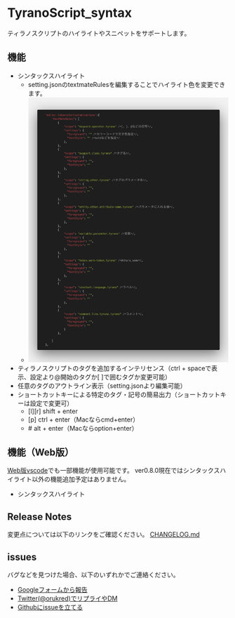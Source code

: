 # TyranoScript_syntax

ティラノスクリプトのハイライトやスニペットをサポートします。

## 機能

* シンタックスハイライト
  * setting.jsonのtextmateRulesを編集することでハイライト色を変更できます。
  * <img src="readme_img/highlight.png" width=700>
* ティラノスクリプトのタグを追加するインテリセンス（ctrl + spaceで表示、設定より@開始のタグか[ ]で囲むタグか変更可能）
* 任意のタグのアウトライン表示（setting.jsonより編集可能）
* ショートカットキーによる特定のタグ・記号の簡易出力（ショートカットキーは設定で変更可）
  * [l][r] shift + enter
  * [p] ctrl + enter（Macならcmd+enter）
  * \#  alt + enter（Macならoption+enter）

## 機能（Web版）

[Web版vscode](https://vscode.dev/)でも一部機能が使用可能です。
ver0.8.0現在ではシンタックスハイライト以外の機能追加予定はありません。

* シンタックスハイライト

## Release Notes

変更点については以下のリンクをご確認ください。
[CHANGELOG.md](CHANGELOG.md)

## issues

バグなどを見つけた場合、以下のいずれかでご連絡ください。
- [Googleフォームから報告](https://docs.google.com/forms/d/e/1FAIpQLSfnh0HFcxWe3PfNEpLvZ1-_prC5OMZbYhmb-rS8Zk1VaiarBw/viewform)
- [Twitter(@orukred)でリプライやDM](https://twitter.com/OrukRed)
- [Githubにissueを立てる](https://github.com/orukRed/tyranosyntax/issues)